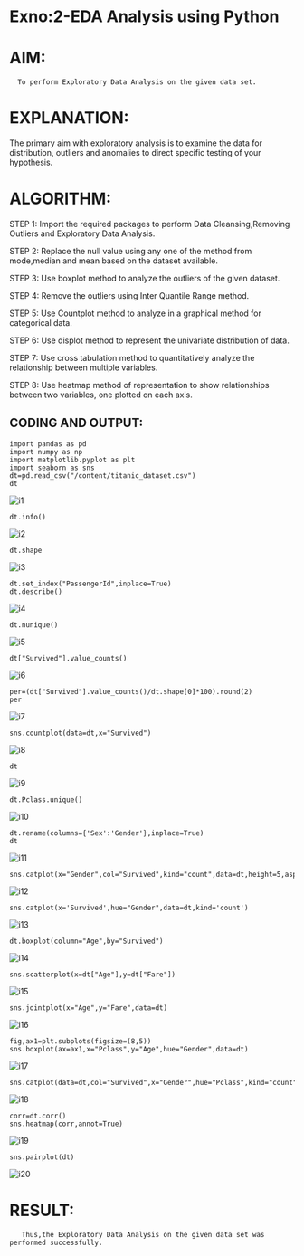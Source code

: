 # Exno:2-EDA Analysis using Python
# AIM:
      To perform Exploratory Data Analysis on the given data set.
      
# EXPLANATION:
  The primary aim with exploratory analysis is to examine the data for distribution, outliers and anomalies to direct specific testing of your hypothesis.
  
# ALGORITHM:
STEP 1: Import the required packages to perform Data Cleansing,Removing Outliers and Exploratory Data Analysis.

STEP 2: Replace the null value using any one of the method from mode,median and mean based on the dataset available.

STEP 3: Use boxplot method to analyze the outliers of the given dataset.

STEP 4: Remove the outliers using Inter Quantile Range method.

STEP 5: Use Countplot method to analyze in a graphical method for categorical data.

STEP 6: Use displot method to represent the univariate distribution of data.

STEP 7: Use cross tabulation method to quantitatively analyze the relationship between multiple variables.

STEP 8: Use heatmap method of representation to show relationships between two variables, one plotted on each axis.

## CODING AND OUTPUT:

```
import pandas as pd
import numpy as np
import matplotlib.pyplot as plt
import seaborn as sns
dt=pd.read_csv("/content/titanic_dataset.csv")
dt
```
![i1](https://github.com/silambarasan2004/EXNO2DS/assets/119559917/5ded3eed-9580-4d52-b4d4-46bd0800e0fb)



```
dt.info()
```
![i2](https://github.com/silambarasan2004/EXNO2DS/assets/119559917/93d39005-1723-4dd1-bd9e-d982593fa289)



```
dt.shape
```
![i3](https://github.com/silambarasan2004/EXNO2DS/assets/119559917/9203b783-f251-4e12-96c7-55b9baea2bae)



```
dt.set_index("PassengerId",inplace=True)
dt.describe()
```
![i4](https://github.com/silambarasan2004/EXNO2DS/assets/119559917/0e27de34-9652-477f-828d-e81cc82092c1)



```
dt.nunique()
```
![i5](https://github.com/silambarasan2004/EXNO2DS/assets/119559917/b6e4e3ae-ca9a-4d0d-a8d2-961b55fee46d)



```
dt["Survived"].value_counts()
```
![i6](https://github.com/silambarasan2004/EXNO2DS/assets/119559917/0b3d5011-c153-4fab-b113-ef314ba17b49)



```
per=(dt["Survived"].value_counts()/dt.shape[0]*100).round(2)
per
```
![i7](https://github.com/silambarasan2004/EXNO2DS/assets/119559917/9ce96e1c-e629-4f4d-9ae6-8f95d4ef275f)



```
sns.countplot(data=dt,x="Survived")
```
![i8](https://github.com/silambarasan2004/EXNO2DS/assets/119559917/5b0a579e-e801-4513-b7f9-2d0be7c09b53)



```
dt
```
![i9](https://github.com/silambarasan2004/EXNO2DS/assets/119559917/367bf50a-a8e8-41a4-bea9-c76c0545f677)




```
dt.Pclass.unique()
```
![i10](https://github.com/silambarasan2004/EXNO2DS/assets/119559917/c6fd8302-cbf6-4298-97a5-5495e64c796f)



```
dt.rename(columns={'Sex':'Gender'},inplace=True)
dt
```
![i11](https://github.com/silambarasan2004/EXNO2DS/assets/119559917/d6b25f8b-6cf2-4fed-aa40-deba76670100)



```
sns.catplot(x="Gender",col="Survived",kind="count",data=dt,height=5,aspect=.7)
```
![i12](https://github.com/silambarasan2004/EXNO2DS/assets/119559917/33fb73dc-9f31-4a04-a0e6-f2be064333e1)



```
sns.catplot(x='Survived',hue="Gender",data=dt,kind='count')
```
![i13](https://github.com/silambarasan2004/EXNO2DS/assets/119559917/97c65d98-3d5b-4c8f-b15b-133eaa44ff36)



```
dt.boxplot(column="Age",by="Survived")
```
![i14](https://github.com/silambarasan2004/EXNO2DS/assets/119559917/dfc871b2-3bb4-48fa-9c54-1bce095aaefa)



```
sns.scatterplot(x=dt["Age"],y=dt["Fare"])
```
![i15](https://github.com/silambarasan2004/EXNO2DS/assets/119559917/cb75f5dc-d861-4f46-bf25-0968beebcec3)



```
sns.jointplot(x="Age",y="Fare",data=dt)
```
![i16](https://github.com/silambarasan2004/EXNO2DS/assets/119559917/fd3e5f25-ef67-4b94-b5d0-d70aa96c6899)



```
fig,ax1=plt.subplots(figsize=(8,5))
sns.boxplot(ax=ax1,x="Pclass",y="Age",hue="Gender",data=dt)
```
![i17](https://github.com/silambarasan2004/EXNO2DS/assets/119559917/d6682085-efab-4ffd-90e1-671d50df4117)



```
sns.catplot(data=dt,col="Survived",x="Gender",hue="Pclass",kind="count")
```
![i18](https://github.com/silambarasan2004/EXNO2DS/assets/119559917/84bb21a0-ff01-46fb-8b07-dd7c6177db8e)



```
corr=dt.corr()
sns.heatmap(corr,annot=True)
```
![i19](https://github.com/silambarasan2004/EXNO2DS/assets/119559917/609e683c-fa96-4522-93fd-4aefede06e48)



```
sns.pairplot(dt)
```
![i20](https://github.com/silambarasan2004/EXNO2DS/assets/119559917/1ac874ab-6bd4-4a5f-bebe-a5f403832beb)


# RESULT:
       Thus,the Exploratory Data Analysis on the given data set was performed successfully.
